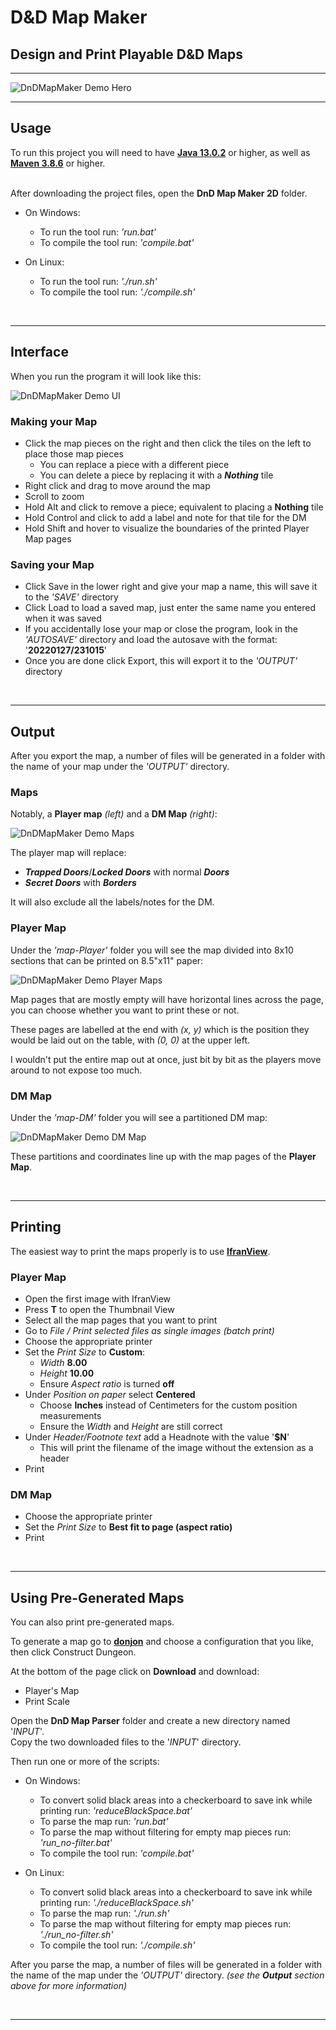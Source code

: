 # D&D Map Maker

## Design and Print Playable D&D Maps

***

![DnDMapMaker Demo Hero](https://github.com/ZGorlock/DnDMapMaker/blob/master/etc/demo/DnDMapMaker-demo-1.jpg?raw=true)

***

## Usage

To run this project you will need to have [**Java 13.0.2**](https://jdk.java.net/archive/) or higher, as well as [**Maven 3.8.6**](https://maven.apache.org/download.cgi) or higher.

\
After downloading the project files, open the **DnD Map Maker 2D** folder.

* On Windows:
  * To run the tool run: *'run.bat'*
  * To compile the tool run: *'compile.bat'*


* On Linux:
  * To run the tool run: *'./run.sh'*
  * To compile the tool run: *'./compile.sh'*

 
***

## Interface

When you run the program it will look like this:

![DnDMapMaker Demo UI](https://github.com/ZGorlock/DnDMapMaker/blob/master/etc/demo/DnDMapMaker-demo-2.jpg?raw=true)

### Making your Map

* Click the map pieces on the right and then click the tiles on the left to place those map pieces
  * You can replace a piece with a different piece
  * You can delete a piece by replacing it with a ***Nothing*** tile
* Right click and drag to move around the map
* Scroll to zoom
* Hold Alt and click to remove a piece; equivalent to placing a **Nothing** tile
* Hold Control and click to add a label and note for that tile for the DM
* Hold Shift and hover to visualize the boundaries of the printed Player Map pages

### Saving your Map

* Click Save in the lower right and give your map a name, this will save it to the *'SAVE'* directory
* Click Load to load a saved map, just enter the same name you entered when it was saved
* If you accidentally lose your map or close the program, look in the *'AUTOSAVE'* directory and load the autosave with the format: '**20220127/231015**'
* Once you are done click Export, this will export it to the *'OUTPUT'* directory

 
***

## Output

After you export the map, a number of files will be generated in a folder with the name of your map under the *'OUTPUT'* directory.

### Maps

Notably, a **Player map** *(left)* and a **DM Map** *(right)*:

![DnDMapMaker Demo Maps](https://github.com/ZGorlock/DnDMapMaker/blob/master/etc/demo/DnDMapMaker-demo-3.jpg?raw=true)

The player map will replace:

* ***Trapped Doors***/***Locked Doors*** with normal ***Doors***
* ***Secret Doors*** with ***Borders***

It will also exclude all the labels/notes for the DM.

### Player Map

Under the *'map-Player'* folder you will see the map divided into 8x10 sections that can be printed on 8.5"x11" paper:

![DnDMapMaker Demo Player Maps](https://github.com/ZGorlock/DnDMapMaker/blob/master/etc/demo/DnDMapMaker-demo-4.jpg?raw=true)

Map pages that are mostly empty will have horizontal lines across the page, you can choose whether you want to print these or not.

These pages are labelled at the end with *(x, y)* which is the position they would be laid out on the table, with *(0, 0)* at the upper left.

I wouldn't put the entire map out at once, just bit by bit as the players move around to not expose too much.

### DM Map

Under the *'map-DM'* folder you will see a partitioned DM map:

![DnDMapMaker Demo DM Map](https://github.com/ZGorlock/DnDMapMaker/blob/master/etc/demo/DnDMapMaker-demo-5.jpg?raw=true)

These partitions and coordinates line up with the map pages of the **Player Map**.

 
***

## Printing

The easiest way to print the maps properly is to use [**IfranView**](http://www.irfanview.com/).

### Player Map

* Open the first image with IfranView
* Press **T** to open the Thumbnail View
* Select all the map pages that you want to print
* Go to *File / Print selected files as single images (batch print)*
* Choose the appropriate printer
* Set the *Print Size* to **Custom**:
  * *Width* **8.00**
  * *Height* **10.00**
  * Ensure *Aspect ratio* is turned **off**
* Under *Position on paper* select **Centered**
  * Choose **Inches** instead of Centimeters for the custom position measurements
  * Ensure the *Width* and *Height* are still correct
* Under *Header/Footnote text* add a Headnote with the value '**$N**'
  * This will print the filename of the image without the extension as a header
* Print

### DM Map

* Choose the appropriate printer
* Set the *Print Size* to **Best fit to page (aspect ratio)**
* Print

 
***

## Using Pre-Generated Maps

You can also print pre-generated maps.

To generate a map go to [**donjon**](https://donjon.bin.sh/adnd/dungeon/) and choose a configuration that you like, then click Construct Dungeon.

At the bottom of the page click on **Download** and download:
* Player's Map
* Print Scale

Open the **DnD Map Parser** folder and create a new directory named '*INPUT*'.
\
Copy the two downloaded files to the '*INPUT*' directory.

Then run one or more of the scripts:

* On Windows:
  * To convert solid black areas into a checkerboard to save ink while printing run: *'reduceBlackSpace.bat'*
  * To parse the map run: *'run.bat'*
  * To parse the map without filtering for empty map pieces run: *'run_no-filter.bat'*
  * To compile the tool run: *'compile.bat'*


* On Linux:
  * To convert solid black areas into a checkerboard to save ink while printing run: *'./reduceBlackSpace.sh'*
  * To parse the map run: *'./run.sh'*
  * To parse the map without filtering for empty map pieces run: *'./run_no-filter.sh'*
  * To compile the tool run: *'./compile.sh'*

After you parse the map, a number of files will be generated in a folder with the name of the map under the *'OUTPUT'* directory. *(see the **Output** section above for more information)*

 
***
